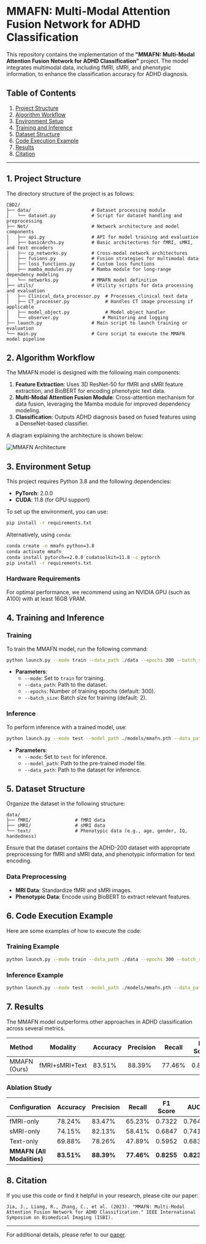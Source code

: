 
# MMAFN: Multi-Modal Attention Fusion Network for ADHD Classification

This repository contains the implementation of the **"MMAFN: Multi-Modal Attention Fusion Network for ADHD Classification"** project. The model integrates multimodal data, including fMRI, sMRI, and phenotypic information, to enhance the classification accuracy for ADHD diagnosis.

## Table of Contents
1. [Project Structure](#project-structure)
2. [Algorithm Workflow](#algorithm-workflow)
3. [Environment Setup](#environment-setup)
4. [Training and Inference](#training-and-inference)
5. [Dataset Structure](#dataset-structure)
6. [Code Execution Example](#code-execution-example)
7. [Results](#results)
8. [Citation](#citation)

---

## 1. Project Structure
The directory structure of the project is as follows:

```
CBD2/
├── data/                      # Dataset processing module
│   └── dataset.py             # Script for dataset handling and preprocessing
├── Net/                       # Network architecture and model components
│   ├── api.py                 # API for model training and evaluation
│   ├── basicArchs.py          # Basic architectures for fMRI, sMRI, and text encoders
│   ├── cp_networks.py         # Cross-modal network architectures
│   ├── fusions.py             # Fusion strategies for multimodal data
│   ├── loss_functions.py      # Custom loss functions
│   ├── mamba_modules.py       # Mamba module for long-range dependency modeling
│   └── networks.py            # MMAFN model definition
├── utils/                     # Utility scripts for data processing and evaluation
│   ├── Clinical_data_processor.py  # Processes clinical text data
│   ├── CT_processer.py             # Handles CT image processing if applicable
│   ├── model_object.py             # Model object handler
│   └── observer.py                # Monitoring and logging
├── launch.py                  # Main script to launch training or evaluation
└── main.py                    # Core script to execute the MMAFN model pipeline
```

## 2. Algorithm Workflow
The MMAFN model is designed with the following main components:

1. **Feature Extraction**: Uses 3D ResNet-50 for fMRI and sMRI feature extraction, and BioBERT for encoding phenotypic text data.
2. **Multi-Modal Attention Fusion Module**: Cross-attention mechanism for data fusion, leveraging the Mamba module for improved dependency modeling.
3. **Classification**: Outputs ADHD diagnosis based on fused features using a DenseNet-based classifier.

A diagram explaining the architecture is shown below:

![MMAFN Architecture](path/to/your/architecture_image.png)

## 3. Environment Setup
This project requires Python 3.8 and the following dependencies:

- **PyTorch**: 2.0.0
- **CUDA**: 11.8 (for GPU support)

To set up the environment, you can use:

```bash
pip install -r requirements.txt
```

Alternatively, using `conda`:

```bash
conda create -n mmafn python=3.8
conda activate mmafn
conda install pytorch==2.0.0 cudatoolkit=11.8 -c pytorch
pip install -r requirements.txt
```

### Hardware Requirements
For optimal performance, we recommend using an NVIDIA GPU (such as A100) with at least 16GB VRAM.

## 4. Training and Inference
### Training
To train the MMAFN model, run the following command:

```bash
python launch.py --mode train --data_path ./data --epochs 300 --batch_size 2
```

- **Parameters**:
  - `--mode`: Set to `train` for training.
  - `--data_path`: Path to the dataset.
  - `--epochs`: Number of training epochs (default: 300).
  - `--batch_size`: Batch size for training (default: 2).

### Inference
To perform inference with a trained model, use:

```bash
python launch.py --mode test --model_path ./models/mmafn.pth --data_path ./data
```

- **Parameters**:
  - `--mode`: Set to `test` for inference.
  - `--model_path`: Path to the pre-trained model file.
  - `--data_path`: Path to the dataset for inference.

## 5. Dataset Structure
Organize the dataset in the following structure:

```
data/
├── fMRI/                # fMRI data
├── sMRI/                # sMRI data
└── text/                # Phenotypic data (e.g., age, gender, IQ, handedness)
```

Ensure that the dataset contains the ADHD-200 dataset with appropriate preprocessing for fMRI and sMRI data, and phenotypic information for text encoding.

### Data Preprocessing
- **MRI Data**: Standardize fMRI and sMRI images.
- **Phenotypic Data**: Encode using BioBERT to extract relevant features.

## 6. Code Execution Example
Here are some examples of how to execute the code:

### Training Example
```bash
python launch.py --mode train --data_path ./data --epochs 300 --batch_size 2
```

### Inference Example
```bash
python launch.py --mode test --model_path ./models/mmafn.pth --data_path ./data
```

## 7. Results
The MMAFN model outperforms other approaches in ADHD classification across several metrics.

| Method          | Modality             | Accuracy | Precision | Recall | F1 Score | AUC  |
|-----------------|----------------------|----------|-----------|--------|----------|------|
| MMAFN (Ours)    | fMRI+sMRI+Text       | 83.51%   | 88.39%    | 77.46% | 0.8255   | 0.8237 |

### Ablation Study
| Configuration          | Accuracy | Precision | Recall | F1 Score | AUC  |
|------------------------|----------|-----------|--------|----------|------|
| fMRI-only              | 78.24%   | 83.47%    | 65.23% | 0.7322   | 0.7648 |
| sMRI-only              | 74.15%   | 82.13%    | 58.41% | 0.6847   | 0.7415 |
| Text-only              | 69.88%   | 78.26%    | 47.89% | 0.5952   | 0.6832 |
| **MMAFN (All Modalities)** | **83.51%** | **88.39%** | **77.46%** | **0.8255** | **0.8237** |

## 8. Citation
If you use this code or find it helpful in your research, please cite our paper:

```plaintext
Jia, J., Liang, R., Zhang, C., et al. (2023). "MMAFN: Multi-Modal Attention Fusion Network for ADHD Classification." IEEE International Symposium on Biomedical Imaging (ISBI).
```

---

For additional details, please refer to our [paper](path/to/your/paper).
